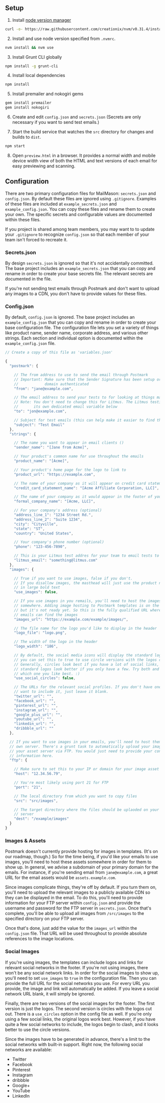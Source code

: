 ## Setup

1) Install [node version manager](https://github.com/creationix/nvm)
```bash
curl -o- https://raw.githubusercontent.com/creationix/nvm/v0.31.4/install.sh | bash
```

2) Install and use node version specified from `.nvmrc`.
```bash
nvm install && nvm use
```

3) Install Grunt CLI globally
```bash
npm install -g grunt-cli
```

4) Install local dependencies
```bash
npm install
```

5) Install premailer and nokogiri gems
```bash
gem install premailer
gem install nokogiri
```

6) Create and edit `config.json` and `secrets.json` (Secrets are only necessary if you want to send test emails.)

7) Start the build service that watches the `src` directory for changes and builds to `dist`.  
```bash
npm start
```

8) Open `preview.html` in a browser. It provides a normal width and mobile device width view of both the HTML and text versions of each email for easy previewing and scanning.

## Configuration

There are two primary configuration files for MailMason: `secrets.json` and `config.json`. By default these files are ignored using `.gitignore`. Examples of these files are included at `example_secrets.json` and `example_config.json`. You can copy these files and rename them to create your own. The specific secrets and configurable values are documented within these files.

If you project is shared among team members, you may want to to update your `.gitignore` to recognize `config.json` so that each member of your team isn't forced to recreate it.

### Secrets.json

By design `secrets.json` is ignored so that it's not accidentally committed. The base project includes an `example_secrets.json` that you can copy and rename in order to create your base secrets file. The relevant secrets are documented in the file.

If you're not sending test emails through Postmark and don't want to upload any images to a CDN, you don't have to provide values for these files. 

### Config.json

By default, `config.json` is ignored. The base project includes an `example_config.json` that you can copy and rename in order to create your base configuration file. The configuration file lets you set a variety of things like product name, sender name, corporate address, and various other strings. Each section and individual option is documented within the `example_config.json` file.

```javascript
// Create a copy of this file as 'variables.json'

{
  "postmark": {

    // The from address to use to send the email through Postmark
    // Important: Make sure that the Sender Signature has been setup or the 
    //            domain authenticated
    "from": "jane@example.com", 

    // The email address to send your tests to for looking at things manually
    // Note: You don't need to change this for Litmus. The Litmus testing has
    //       its own dedicated email variable below
    "to": "jon@example.com",    

    // Subject for test emails (this can help make it easier to find them)
    "subject": "Test Email"
  },
  "strings": {

    // The name you want to appear in email clients ()
    "sender_name": "[Jane from Acme]",

    // Your product's common name for use throughout the emails
    "product_name": "[Acme]",     

    // Your product's home page for the logo to link to
    "product_url": "https://example.com", 

    // The name of your company as it will appear on credit card statements
    "credit_card_statement_name": "[Acme Affiliate Corporation, LLC]",

    // The name of your company as it would appear in the footer of your emails
    "formal_company_name": "[Acme, LLC]",              

    // For your company's address (optional)
    "address_line_1": "1234 Street Rd.",
    "address_line_2": "Suite 1234",
    "city": "Cityville",
    "state": "ST",
    "country": "United States",

    // Your company's phone number (optional)
    "phone": "123-456-7890",

    // This is your Litmus test addres for your team to email tests to Litmus
    "litmus_email": "something@litmus.com"
  },
  "images": {

    // True if you want to use images, false if you don't.
    // If you disallow images, the masthead will just use the product name
    // in large bold text
    "use_images": false,

    // If you use images in you remails, you'll need to host the images
    // somewhere. Adding image hosting to Postmark templates is on the roadmap,
    // but it's not ready yet. So this is the fully qualified URL where the 
    // emails can find the images
    "images_url": "https://example.com/example/images/",

    // The file name for the logo you'd like to display in the header
    "logo_file": "logo.png",

    // The width of the logo in the header
    "logo_width": "186",

    // By default, the social media icons will display the standard logos, but
    // you can set this to true to use circle versions with the logos cut out.
    // Generally, circles look best if you have a lot of social links, but 
    // standard logos look better if you only have a few. Try both and see 
    // which one you like best. :)
    "use_social_circles": false,

    // The URLs for the relevant social profiles. If you don't have one or don't
    // want to include it, just leave it blank.
    "twitter_url": "",
    "facebook_url": "",
    "pinterest_url": "",
    "instagram_url": "",
    "google_plus_url": "",
    "youtube_url": "",
    "linkedin_url": "",
    "dribbble_url": ""
  },

  // If you want to use images in your emails, you'll need to host them on your
  // own server. There's a grunt task to automatically upload your images to 
  // your asset server via FTP. You would just need to provide your connection
  // information here.
  "ftp": {

    // Make sure to set this to your IP or domain for your image asset server
    "host": "12.34.56.79",

    // You're most likely using port 21 for FTP
    "port": "21",

    // The local directory from which you want to copy files
    "src": "src/images",        

    // The target directory where the files should be uplaoded on your asset
    // server
    "dest": "/example/images"   
  }  
}
```

### Images & Assets

Postmark doesn't currently provide hosting for images in templates. (It's on our roadmap, though.) So for the time being, if you'd like your emails to use images, you'll need to host these assets somewhere in order for them to show up. In general, we advise a subdomain of your primary domain for the emails. For instance, if you're sending email from `jane@example.com`, a great URL for the email assets would be `assets.example.com`.

Since images complicate things, they're off by default. If you turn them on, you'll need to upload the relevant images to a publicly available CDN so they can be displayed in the email. To do this, you'll need to provide information for your FTP server within `config.json` and provide the username and password for the FTP server in `secrets.json`. Once that's complete, you'll be able to upload all images from `/src/images` to  the specified directory on your FTP server.

Once that's done, just add the value for the `images_url` within the `config.json` file. That URL will be used throughout to provide absolute references to the image locations.

### Social Images

If you're using images, the templates can include logos and links for relevant social networks in the footer. If you're not using images, there won't be any social network links. In order for the social images to show up, you'll need to set `use_images` to `true` in the configuration file. Then you can provide the full URL for the social networks you use. For every URL you provide, the image and link will automatically be added. If you leave a social network URL blank, it will simply be ignored.

Finally, there are two versions of the social images for the footer. The first version is just the logos. The second version is circles with the logos cut out. There is a `use_circles` option in the config file as well. If you're only using a few social links, the original logos work best. However, if you have quite a few social networks to include, the logos begin to clash, and it looks better to use the circle versions.

Since the images have to be generated in advance, there's a limit to the social networks with built-in support. Right now, the following social networks are available:

* Twitter
* Facebook
* Pinterest
* Instagram
* dribbble
* Google+
* YouTube
* LinkedIn